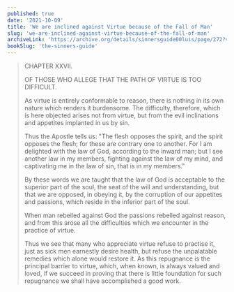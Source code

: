 ```yaml
---
published: true
date: '2021-10-09'
title: 'We are inclined against Virtue because of the Fall of Man'
slug: 'we-are-inclined-against-virtue-because-of-the-fall-of-man'
archiveLink: 'https://archive.org/details/sinnersguide00luis/page/272?view=theater'
bookSlug: 'the-sinners-guide'
---
```


> CHAPTER XXVII.
>
> OF THOSE WHO ALLEGE THAT THE PATH OF VIRTUE IS TOO DIFFICULT.
>
> As virtue is entirely conformable to reason, there is nothing in its own nature which renders it burdensome. The difficulty, therefore, which is here objected arises not from virtue, but from the evil inclinations and appetites implanted in us by sin.
>
> Thus the Apostle tells us: "The flesh opposes the spirit, and the spirit opposes the flesh; for these are contrary one to another. For I am delighted with the law of God, according to the inward man; but I see another law in my members, fighting against the law of my mind, and captivating me in the law of sin, that is in my members."
>
> By these words we are taught that the law of God is acceptable to the superior part of the soul, the seat of the will and understanding, but that we are opposed, in obeying it, by the corruption of our appetites and passions, which reside in the inferior part of the soul.
>
> When man rebelled against God the passions rebelled against reason, and from this arose all the difficulties which we encounter in the practice of virtue.
>
> Thus we see that many who appreciate virtue refuse to practise it, just as sick men earnestly desire health, but refuse the unpalatable remedies which alone would restore it. As this repugnance is the principal barrier to virtue, which, when known, is always valued and loved, if we succeed in proving that there is little foundation for such repugnance we shall have accomplished a good work.